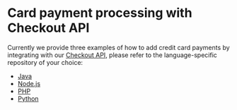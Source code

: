 # Card payment processing with Checkout API

Currently we provide three examples of how to add credit card payments by integrating with our [Checkout API](https://www.mercadopago.com/developers/en/guides/online-payments/checkout-api/introduction), please refer to the language-specific repository of your choice:

- [Java](https://github.com/mercadopago/card-payment-sample-java)
- [Node.js](https://github.com/mercadopago/card-payment-sample-node)
- [PHP](https://github.com/mercadopago/card-payment-sample-php)
- [Python](https://github.com/mercadopago/card-payment-bricks-sample-python)
